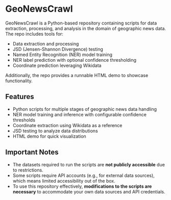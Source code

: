 # GeoNewsCrawl

GeoNewsCrawl is a Python-based repository containing scripts for data extraction, processing, and analysis in the domain of geographic news data. The repo includes tools for:

- Data extraction and processing  
- JSD (Jensen-Shannon Divergence) testing  
- Named Entity Recognition (NER) model training  
- NER label prediction with optional confidence thresholding  
- Coordinate prediction leveraging Wikidata  

Additionally, the repo provides a runnable HTML demo to showcase functionality.

## Features

- Python scripts for multiple stages of geographic news data handling  
- NER model training and inference with configurable confidence thresholds  
- Coordinate extraction using Wikidata as a reference  
- JSD testing to analyze data distributions  
- HTML demo for quick visualization  

## Important Notes

- The datasets required to run the scripts are **not publicly accessible** due to restrictions.  
- Some scripts require API accounts (e.g., for external data sources), which means limited accessibility out of the box.  
- To use this repository effectively, **modifications to the scripts are necessary** to accommodate your own data sources and API credentials.  

